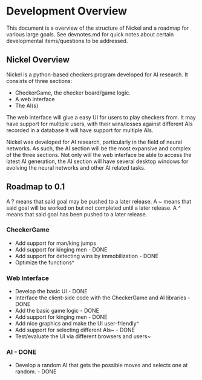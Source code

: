 # Development Overview

This document is a overview of the structure of Nickel and a
roadmap for various large goals. See devnotes.md for quick notes
about certain developmental items/questions to be addressed.

## Nickel Overview

Nickel is a python-based checkers program developed for AI
research. It consists of three sections:

* CheckerGame, the checker board/game logic.
* A web interface
* The AI(s)

The web interface will give a easy UI for users to play checkers
from. It may have support for multiple users, with their
wins/losses against different AIs recorded in a database It 
will have support for multiple AIs.

Nickel was developed for AI research, particularly in the field
of neural networks. As such, the AI section will be the most
expansive and complex of the three sections. Not only will
the web interface be able to access the latest AI generation,
the AI section will have several desktop windows for evolving the
neural networks and other AI related tasks.

## Roadmap to 0.1

A ? means that said goal may be pushed to a later release.
A ~ means that said goal will be worked on but not completed
until a later release. A ^ means that said goal has been pushed
to a later release.

### CheckerGame

* Add support for man/king jumps
* Add support for kinging men - DONE
* Add support for detecting wins by immobilization - DONE
* Optimize the functions^

### Web Interface

* Develop the basic UI - DONE
* Interface the client-side code with the CheckerGame and AI
libraries - DONE
* Add the basic game logic - DONE
* Add support for kinging men - DONE
* Add nice graphics and make the UI user-friendly^
* Add support for selecting different AIs~ - DONE
* Test/evaluate the UI via different browsers and users~

### AI - DONE

* Develop a random AI that gets the possible moves and selects
one at random. - DONE
